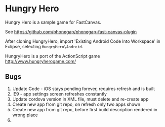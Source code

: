 Hungry Hero
===========

Hungry Hero is a sample game for FastCanvas.

See https://github.com/phonegap/phonegap-fast-canvas-plugin

After cloning HungryHero, import 'Existing Android Code Into Workspace' in Eclipse, selecting `HungryHero\Android`.

HungryHero is a port of the ActionScript game http://www.hungryherogame.com/

Bugs
----
1. Update Code - iOS stays pending forever, requires refresh and is built
2. IE9 - app settings screen refreshes constantly
3. Update cordova version in XML file, must delete and re-create app
4. Create new app from git repo, on refresh only two apps shown
5. Create new app from git repo, before first build description rendered in wrong place
6. 